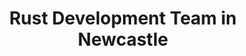 ---
title: Rust Development Team in Newcastle
permalink: /landings/locations/newcastle/developer/rust
technology: Rust
location: Newcastle
---